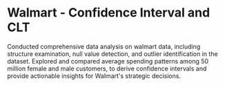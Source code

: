 # Walmart - Confidence Interval and CLT
Conducted comprehensive data analysis on walmart data, including structure examination, null value detection, and outlier identification in the dataset.
Explored and compared average spending patterns among 50 million female and male customers, to derive confidence intervals and provide actionable insights for Walmart's strategic decisions.
